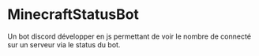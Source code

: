 # MinecraftStatusBot
Un bot discord développer en js permettant de voir le nombre de connecté sur un serveur via le status du bot.
